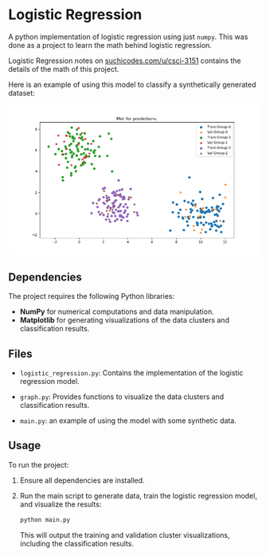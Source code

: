 # Logistic Regression

A python implementation of logistic regression using just `numpy`. This was done
as a project to learn the math behind logistic regression.

Logistic Regression notes on
[suchicodes.com/u/csci-3151](https://suchicodes.com/u/csci-3151#logistic-regression)
contains the details of the math of this project. 

Here is an example of using this model to classify a synthetically generated
dataset:

![Graphing classification for synthetic data](graph.png) 

## Dependencies

The project requires the following Python libraries:

- **NumPy** for numerical computations and data manipulation.
- **Matplotlib** for generating visualizations of the data clusters and
  classification results.

## Files

- `logistic_regression.py`: Contains the implementation of the logistic
  regression model.

- `graph.py`: Provides functions to visualize the data clusters and
  classification results.

- `main.py`: an example of using the model with some synthetic data.

## Usage

To run the project:

1. Ensure all dependencies are installed.

2. Run the main script to generate data, train the logistic regression model, and visualize the results:
    ```bash
    python main.py
    ```
    This will output the training and validation cluster visualizations,
    including the classification results.
